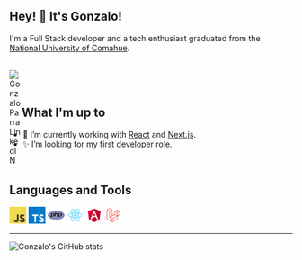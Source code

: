 ## Hey! 👋 It's Gonzalo!
I'm a Full Stack developer and a tech enthusiast graduated from the [National University of Comahue](https://en.wikipedia.org/wiki/National_University_of_Comahue). 

<br/>

<a href="https://www.linkedin.com/in/gonzalojparra/">
<img align="left" alt="Gonzalo Parra LinkedIN" width="22px" src="https://icongr.am/fontawesome/linkedin.svg?size=128&color=70c8ff" />
</a>

<br />

<br />

## What I'm up to

- 🌱 I’m currently working with [React](https://reactjs.org) and [Next.js](https://nextjs.org/).
- ✨ I’m looking for my first developer role.

<br />

## Languages and Tools
<code><img height="30" src="https://raw.githubusercontent.com/github/explore/80688e429a7d4ef2fca1e82350fe8e3517d3494d/topics/javascript/javascript.png"></code>
<code><img height="30" src="https://raw.githubusercontent.com/github/explore/80688e429a7d4ef2fca1e82350fe8e3517d3494d/topics/typescript/typescript.png"></code>
<code><img height="30" src="https://raw.githubusercontent.com/github/explore/80688e429a7d4ef2fca1e82350fe8e3517d3494d/topics/php/php.png"></code>
<code><img height="30" src="https://raw.githubusercontent.com/github/explore/80688e429a7d4ef2fca1e82350fe8e3517d3494d/topics/react/react.png"></code>
<code><img height="30" src="https://raw.githubusercontent.com/github/explore/80688e429a7d4ef2fca1e82350fe8e3517d3494d/topics/angular/angular.png"></code>
<code><img height="30" src="https://raw.githubusercontent.com/github/explore/56a826d05cf762b2b50ecbe7d492a839b04f3fbf/topics/laravel/laravel.png"></code>


---

![Gonzalo's GitHub stats](https://github-readme-stats.vercel.app/api?username=gonzalojparra&show_icons=true&hide_border=true&title_color=b211ff&text_color=FFFFFF&icon_color=b211ff&theme=dark)
